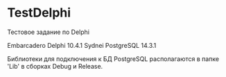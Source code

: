 # TestDelphi
Тестовое задание по Delphi


Embarcadero Delphi 10.4.1 Sydnei
PostgreSQL 14.3.1

Библиотеки для подключения к БД PostgreSQL располагаются в папке 'Lib' в сборках Debug и Release.
